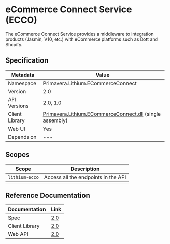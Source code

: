 # eCommerce Connect Service (ECCO)

The eCommerce Connect Service provides a middleware to integration products (Jasmin, V10, etc.) with eCommerce platforms such as Dott and Shopify.

## Specification

<!-- markdown-link-check-disable -->
| Metadata | Value |
| - | - |
| Namespace | Primavera.Lithium.ECommerceConnect |
| Version | 2.0 |
| API Versions | 2.0, 1.0 |
| Client Library | [Primavera.Lithium.ECommerceConnect.dll](http://nuget.primaverabss.com:82/feeds/public-lithium-general/Primavera.Lithium.ECommerceConnect) (single assembly) |
| Web UI | Yes |
| Depends on | --- |
<!-- markdown-link-check-enable -->

## Scopes

| Scope | Description |
| - | - |
| `lithium-ecco` | Access all the endpoints in the API |

## Reference Documentation

| Documentation | Link |
| - | - |
| Spec | [2.0](./specs/ecco-spec-2.0.md) |
| Client Library | [2.0](https://ecco.lithium.primaverabss.com/.doc/clientlib) |
| Web API | [2.0](https://ecco.lithium.primaverabss.com/.doc/webapi) |
